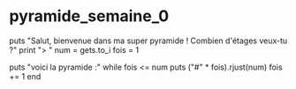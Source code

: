 # pyramide_semaine_0
puts "Salut, bienvenue dans ma super pyramide ! Combien d'étages veux-tu ?"
print "> "
num = gets.to_i
fois = 1

puts "voici la pyramide :"
while fois <= num
	puts ("#" * fois).rjust(num)
	fois += 1
end
